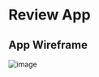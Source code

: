 # Review App

## App Wireframe
![image](https://github.com/user-attachments/assets/af127156-988e-4b6e-9be6-06fa4f83ce75)
